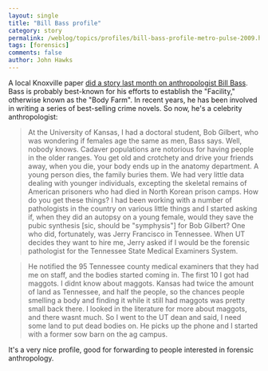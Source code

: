 ```yaml
---
layout: single 
title: "Bill Bass profile" 
category: story
permalink: /weblog/topics/profiles/bill-bass-profile-metro-pulse-2009.html
tags: [forensics] 
comments: false 
author: John Hawks 
---
```


A local Knoxville paper <a href="http://www.metropulse.com/news/2009/feb/25/cult-forensics-expert-dr-bill-bass/">did a story last month on anthropologist Bill Bass</a>. Bass is probably best-known for his efforts to establish the "Facility," otherwise known as the "Body Farm". In recent years, he has been involved in writing a series of best-selling crime novels. So now, he's a celebrity anthropologist: 

<blockquote>At the University of Kansas, I had a doctoral student, Bob Gilbert, who was wondering if females age the same as men, Bass says. Well, nobody knows. Cadaver populations are notorious for having people in the older ranges. You get old and crotchety and drive your friends away, when you die, your body ends up in the anatomy department. A young person dies, the family buries them. We had very little data dealing with younger individuals, excepting the skeletal remains of American prisoners who had died in North Korean prison camps. How do you get these things? I had been working with a number of pathologists in the country on various little things and I started asking if, when they did an autopsy on a young female, would they save the pubic synthesis [sic, should be "symphysis"] for Bob Gilbert? One who did, fortunately, was Jerry Francisco in Tennessee. When UT decides they want to hire me, Jerry asked if I would be the forensic pathologist for the Tennessee State Medical Examiners System.</blockquote>

<blockquote>He notified the 95 Tennessee county medical examiners that they had me on staff, and the bodies started coming in. The first 10 I got had maggots. I didnt know about maggots. Kansas had twice the amount of land as Tennessee, and half the people, so the chances people smelling a body and finding it while it still had maggots was pretty small back there. I looked in the literature for more about maggots, and there wasnt much. So I went to the UT dean and said, I need some land to put dead bodies on. He picks up the phone and I started with a former sow barn on the ag campus.</blockquote>

It's a very nice profile, good for forwarding to people interested in forensic anthropology. 



